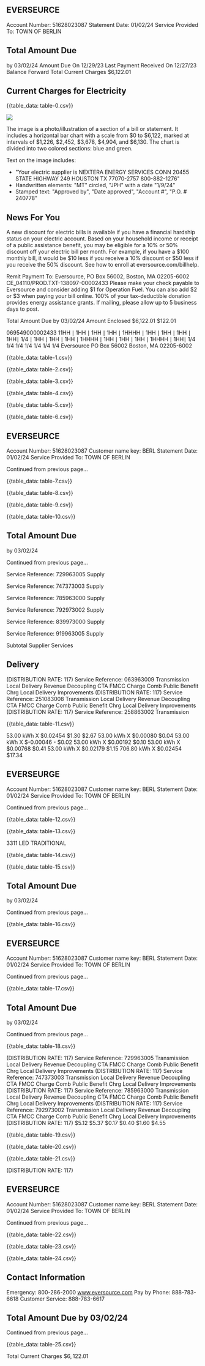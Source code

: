 ## EVERSEURCE

Account Number: 51628023087
Statement Date: 01/02/24
Service Provided To:
TOWN OF BERLIN

## Total Amount Due

by 03/02/24
Amount Due On 12/29/23
Last Payment Received On 12/27/23
Balance Forward
Total Current Charges
\$6,122.01

## Current Charges for Electricity

{{table_data: table-0.csv}}

![](images/img-0.jpeg)

The image is a photo/illustration of a section of a bill or statement. It includes a horizontal bar chart with a scale from $0 to $6,122, marked at intervals of $1,226, $2,452, $3,678, $4,904, and $6,130. The chart is divided into two colored sections: blue and green.

Text on the image includes:

- "Your electric supplier is NEXTERA ENERGY SERVICES CONN 20455 STATE HIGHWAY 249 HOUSTON TX 77070-2757 800-882-1276"
- Handwritten elements: "MT" circled, "JPH" with a date "1/9/24"
- Stamped text: "Approved by", "Date approved", "Account #", "P.O. # 240778"

## News For You

A new discount for electric bills is available if you have a financial hardship status on your electric account. Based on your household income or receipt of a public assistance benefit, you may be eligible for a $10 \%$ or $50 \%$ discount off your electric bill per month. For example, if you have a $\$ 100$ monthly bill, it would be $\$ 10$ less if you receive a $10 \%$ discount or $\$ 50$ less if you receive the $50 \%$ discount. See how to enroll at eversource.com/billhelp.

Remit Payment To: Eversource, PO Box 56002, Boston, MA 02205-6002
CE_04110/PROD.TXT-138097-00002433
Please make your check payable to Eversource and consider adding $\$ 1$ for Operation Fuel.
You can also add $\$ 2$ or $\$ 3$ when paying your bill online. $100 \%$ of your tax-deductible donation provides energy assistance grants. If mailing, please allow up to 5 business days to post.

Total Amount Due
by 03/02/24
Amount Enclosed
\$6,122.01
\$122.01

069549000002433
$11 \mathrm{HH} \mid 1 \mathrm{HH} \mid 1 \mathrm{HH} \mid 1 \mathrm{HH} \mid 1 \mathrm{HH} \mathrm{HH} \mid 1 \mathrm{HH} \mid 1 \mathrm{HH} \mid 1 \mathrm{HH} \mid 1 \mathrm{HH} \mid$
$1 / 4 \mid 1 \mathrm{HH} \mid 1 \mathrm{HH} \mid 1 \mathrm{HH} \mid 1 \mathrm{HH} \mathrm{HH} \mid 1 \mathrm{HH} \mid 1 \mathrm{HH} \mid 1 \mathrm{HH} \mid 1 \mathrm{HH} \mathrm{HH} \mid 1 \mathrm{HH} \mid$
$1 / 4$
$1 / 4$
$1 / 4$
$1 / 4$
$1 / 4$
$1 / 4$
$1 / 4$
Eversource
PO Box 56002
Boston, MA 02205-6002

{{table_data: table-1.csv}}


{{table_data: table-2.csv}}


{{table_data: table-3.csv}}


{{table_data: table-4.csv}}


{{table_data: table-5.csv}}


{{table_data: table-6.csv}}

## EVERSEURCE

Account Number: 51628023087
Customer name key: BERL
Statement Date: 01/02/24
Service Provided To:
TOWN OF BERLIN

Continued from previous page...

{{table_data: table-7.csv}}


{{table_data: table-8.csv}}


{{table_data: table-9.csv}}


{{table_data: table-10.csv}}

## Total Amount Due

by $03 / 02 / 24$

Continued from previous page...

Service Reference: 729963005 Supply

Service Reference: 747373003 Supply

Service Reference: 785963000 Supply

Service Reference: 792973002 Supply

Service Reference: 839973000 Supply

Service Reference: 919963005 Supply

Subtotal Supplier Services

## Delivery

(DISTRIBUTION RATE: 117)
Service Reference: 063963009 Transmission
Local Delivery
Revenue Decoupling
CTA
FMCC Charge
Comb Public Benefit Chrg
Local Delivery Improvements
(DISTRIBUTION RATE: 117)
Service Reference: 251083008 Transmission
Local Delivery
Revenue Decoupling
CTA
FMCC Charge
Comb Public Benefit Chrg
Local Delivery Improvements
(DISTRIBUTION RATE: 117)
Service Reference: 258863002 Transmission

{{table_data: table-11.csv}}

53.00 kWh X \$0.02454 \$1.30
$\$ 2.67$
53.00 kWh X \$0.00080 \$0.04
53.00 kWh X \$-0.00046 - $\$ 0.02$
53.00 kWh X \$0.00192 \$0.10
53.00 kWh X \$0.00768 \$0.41
53.00 kWh X \$0.02179 \$1.15
706.80 kWh X \$0.02454 \$17.34

## EVERSEURGE

Account Number: 51628023087
Customer name key: BERL
Statement Date: 01/02/24
Service Provided To:
TOWN OF BERLIN

Continued from previous page...

{{table_data: table-12.csv}}


{{table_data: table-13.csv}}

3311 LED TRADITIONAL

{{table_data: table-14.csv}}


{{table_data: table-15.csv}}

## Total Amount Due

by $03 / 02 / 24$

Continued from previous page...

{{table_data: table-16.csv}}

## EVERSEURCE

Account Number: 51628023087
Customer name key: BERL
Statement Date: 01/02/24
Service Provided To:
TOWN OF BERLIN

Continued from previous page...

{{table_data: table-17.csv}}

## Total Amount Due

by 03/02/24

Continued from previous page...

{{table_data: table-18.csv}}

(DISTRIBUTION RATE: 117)
Service Reference: 729963005
Transmission
Local Delivery
Revenue Decoupling
CTA
FMCC Charge
Comb Public Benefit Chrg
Local Delivery Improvements
(DISTRIBUTION RATE: 117)
Service Reference: 747373003
Transmission
Local Delivery
Revenue Decoupling
CTA
FMCC Charge
Comb Public Benefit Chrg
Local Delivery Improvements
(DISTRIBUTION RATE: 117)
Service Reference: 785963000
Transmission
Local Delivery
Revenue Decoupling
CTA
FMCC Charge
Comb Public Benefit Chrg
Local Delivery Improvements
(DISTRIBUTION RATE: 117)
Service Reference: 792973002
Transmission
Local Delivery
Revenue Decoupling
CTA
FMCC Charge
Comb Public Benefit Chrg
Local Delivery Improvements
(DISTRIBUTION RATE: 117)
$\$ 5.12$
$\$ 5.37$
$\$ 0.17$
$\$ 0.40$
$\$ 1.60$
$\$ 4.55$

{{table_data: table-19.csv}}


{{table_data: table-20.csv}}


{{table_data: table-21.csv}}

(DISTRIBUTION RATE: 117)

## EVERSEURCE

Account Number: 51628023087
Customer name key: BERL
Statement Date: 01/02/24
Service Provided To:
TOWN OF BERLIN

Continued from previous page...

{{table_data: table-22.csv}}


{{table_data: table-23.csv}}


{{table_data: table-24.csv}}

## Contact Information

Emergency: 800-286-2000
www.eversource.com
Pay by Phone: 888-783-6618
Customer Service: 888-783-6617

## Total Amount Due by 03/02/24

Continued from previous page...

{{table_data: table-25.csv}}

Total Current Charges $\$ 6,122.01$
